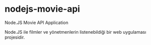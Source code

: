 # nodejs-movie-api
Node.JS Movie API Application

Node.JS ile filmler ve yönetmenlerin listenebildiği bir web uygulaması projesidir.



